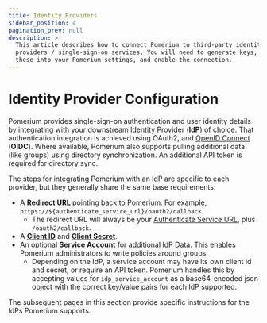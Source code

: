 ```yaml
---
title: Identity Providers
sidebar_position: 4
pagination_prev: null
description: >-
  This article describes how to connect Pomerium to third-party identity
  providers / single-sign-on services. You will need to generate keys, copy
  these into your Pomerium settings, and enable the connection.
---
```


# Identity Provider Configuration

Pomerium provides single-sign-on authentication and user identity details by integrating with your downstream Identity Provider (**IdP**) of choice. That authentication integration is achieved using OAuth2, and [OpenID Connect][openid connect] (**OIDC**). Where available, Pomerium also supports pulling additional data (like groups) using directory synchronization. An additional API token is required for directory sync.

The steps for integrating Pomerium with an IdP are specific to each provider, but they generally share the same base requirements:

- A **[Redirect URL](https://www.oauth.com/oauth2-servers/redirect-uris/)** pointing back to Pomerium. For example, `https://${authenticate_service_url}/oauth2/callback`.
  - The redirect URL will always be your [Authenticate Service URL](/reference/readme.md#authenticate-service-url), plus `/oauth2/callback`.
- A **[Client ID]** and **[Client Secret]**.
- An optional **[Service Account]** for additional IdP Data. This enables Pomerium administrators to write policies around groups.
   - Depending on the IdP, a service account may have its own client id and secret, or require an API token. Pomerium handles this by accepting values for `idp_service_account` as a base64-encoded json object with the correct key/value pairs for each IdP supported.

The subsequent pages in this section provide specific instructions for the IdPs Pomerium supports.

[client id]: reference/readme.md#identity-provider-client-id
[client secret]: reference/readme.md#identity-provider-client-secret
[environmental variables]: https://en.wikipedia.org/wiki/Environment_variable
[oauth2]: https://oauth.net/2/
[openid connect]: https://en.wikipedia.org/wiki/OpenID_Connect
[service account]: reference/readme.md#identity-provider-service-account


